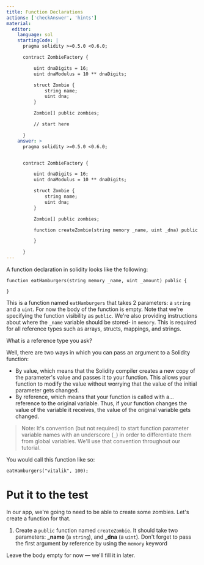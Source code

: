 ```yaml
---
title: Function Declarations
actions: ['checkAnswer', 'hints']
material:
  editor:
    language: sol
    startingCode: |
      pragma solidity >=0.5.0 <0.6.0;

      contract ZombieFactory {

          uint dnaDigits = 16;
          uint dnaModulus = 10 ** dnaDigits;

          struct Zombie {
              string name;
              uint dna;
          }

          Zombie[] public zombies;

          // start here

      }
    answer: >
      pragma solidity >=0.5.0 <0.6.0;


      contract ZombieFactory {

          uint dnaDigits = 16;
          uint dnaModulus = 10 ** dnaDigits;

          struct Zombie {
              string name;
              uint dna;
          }

          Zombie[] public zombies;

          function createZombie(string memory _name, uint _dna) public {

          }

      }
---
```


A function declaration in solidity looks like the following:

```
function eatHamburgers(string memory _name, uint _amount) public {

}
```

This is a function named `eatHamburgers` that takes 2 parameters: a `string` and a `uint`. For now the body of the function is empty. Note that we're specifying the function visibility as `public`. We're also providing instructions about where the `_name` variable should be stored- in `memory`. This is required for all reference types such as arrays, structs, mappings, and strings.

What is a reference type you ask?

Well, there are two ways in which you can pass an argument to a Solidity function:

 * By value, which means that the Solidity compiler creates a new copy of the parameter's value and passes it to your function. This allows your function to modify the value without worrying that the value of the initial parameter gets changed.
 * By reference, which means that your function is called with a... reference to the original variable. Thus, if your function changes the value of the variable it receives, the value of the original variable gets changed.


> Note: It's convention (but not required) to start function parameter variable names with an underscore (`_`) in order to differentiate them from global variables. We'll use that convention throughout our tutorial.

You would call this function like so:

```
eatHamburgers("vitalik", 100);
```

# Put it to the test

In our app, we're going to need to be able to create some zombies. Let's create a function for that.

1. Create a `public` function named `createZombie`. It should take two parameters: **\_name** (a `string`), and **\_dna** (a `uint`). Don't forget to pass the first argument by reference by using the `memory` keyword

Leave the body empty for now — we'll fill it in later.
